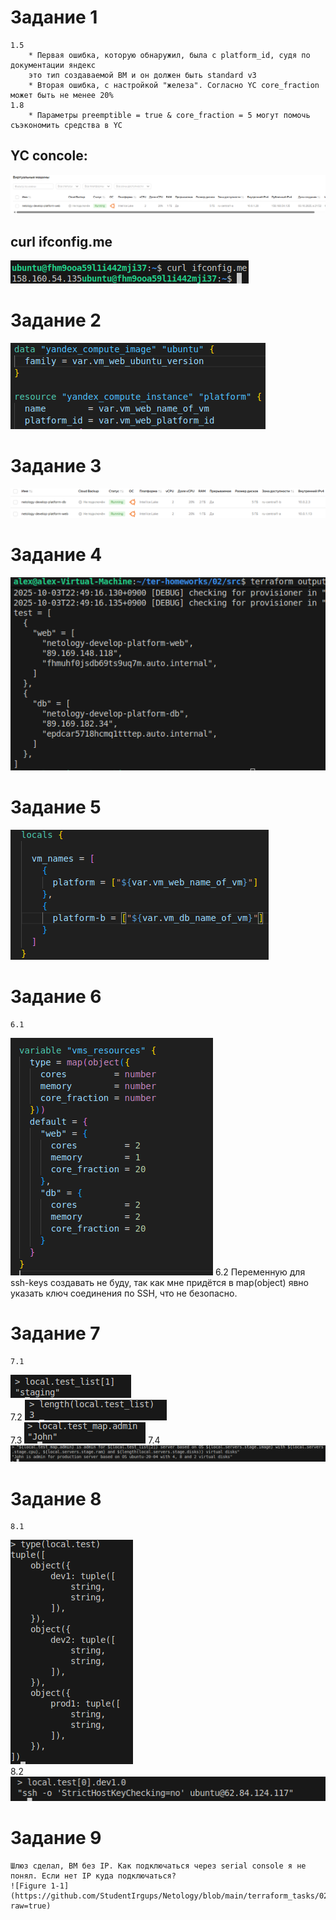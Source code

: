 # Задание 1
	1.5
		* Первая ошибка, которую обнаружил, была с platform_id, судя по документации яндекс 
		это тип создаваемой ВМ и он должен быть standard v3
		* Вторая ошибка, с настройкой "железа". Согласно YC core_fraction может быть не менее 20%
	1.8
		* Параметры preemptible = true & core_fraction = 5 могут помочь съэкономить средства в YC
		

## YC concole:
![Figure 1-1](https://github.com/StudentIrgups/Netology/blob/main/terraform_tasks/02/1.png?raw=true)
	
## curl ifconfig.me
![Figure 1-1](https://github.com/StudentIrgups/Netology/blob/main/terraform_tasks/02/2.png?raw=true)

# Задание 2
![Figure 1-1](https://github.com/StudentIrgups/Netology/blob/main/terraform_tasks/02/3.png?raw=true)

# Задание 3
![Figure 1-1](https://github.com/StudentIrgups/Netology/blob/main/terraform_tasks/02/4.png?raw=true)

# Задание 4
![Figure 1-1](https://github.com/StudentIrgups/Netology/blob/main/terraform_tasks/02/5.png?raw=true)

# Задание 5
![Figure 1-1](https://github.com/StudentIrgups/Netology/blob/main/terraform_tasks/02/6.png?raw=true)

# Задание 6
	6.1
![Figure 1-1](https://github.com/StudentIrgups/Netology/blob/main/terraform_tasks/02/7.png?raw=true)
	6.2
	Переменную для ssh-keys создавать не буду, так как мне придётся в map(object) явно указать ключ
	соединения по SSH, что не безопасно.
	
# Задание 7
	7.1 
![Figure 1-1](https://github.com/StudentIrgups/Netology/blob/main/terraform_tasks/02/8.png?raw=true)	
	7.2
![Figure 1-1](https://github.com/StudentIrgups/Netology/blob/main/terraform_tasks/02/9.png?raw=true)	
	7.3
![Figure 1-1](https://github.com/StudentIrgups/Netology/blob/main/terraform_tasks/02/10.png?raw=true)
	7.4
![Figure 1-1](https://github.com/StudentIrgups/Netology/blob/main/terraform_tasks/02/11.png?raw=true)			

# Задание 8
	8.1 
![Figure 1-1](https://github.com/StudentIrgups/Netology/blob/main/terraform_tasks/02/12.png?raw=true)	
	8.2
![Figure 1-1](https://github.com/StudentIrgups/Netology/blob/main/terraform_tasks/02/13.png?raw=true)	

# Задание 9
	Шлюз сделал, ВМ без IP. Как подключаться через serial console я не понял. Если нет IP куда подключаться?
	![Figure 1-1](https://github.com/StudentIrgups/Netology/blob/main/terraform_tasks/02/14.png?raw=true)	